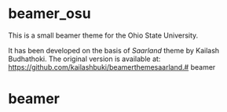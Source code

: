 # beamer_osu

This is a small beamer theme for the Ohio State University.

It has been developed on the basis of *Saarland* theme by Kailash Budhathoki. The original version is available at: https://github.com/kailashbuki/beamerthemesaarland.# beamer
# beamer
